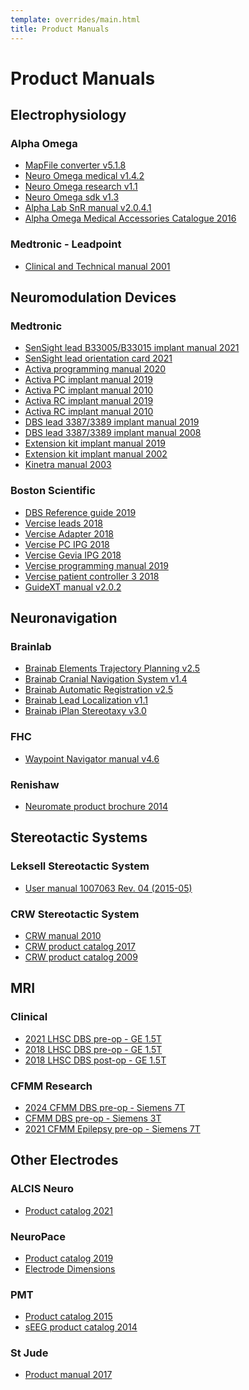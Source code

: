 ```yaml
---
template: overrides/main.html
title: Product Manuals
---
```


# Product Manuals

## Electrophysiology

### Alpha Omega

* <a href="static/alphaomega_mapfile_converter_manual_V5.1.8.pdf" target="_blank">MapFile converter v5.1.8</a>
* <a href="static/alphaomega_neuroomega_medical_manual_v1.4.2.pdf" target="_blank">Neuro Omega medical v1.4.2</a>
* <a href="static/alphaomega_neuroomega_research_manual_v1.1.4.2.pdf" target="_blank">Neuro Omega research v1.1</a>
* <a href="static/alphaomega_neuroomega_sdk_manual_v1.3.pdf" target="_blank">Neuro Omega sdk v1.3</a>
* <a href="static/alphaomega_alphalab_snr_manual_V2.0.4.1.pdf" target="_blank">Alpha Lab SnR manual v2.0.4.1</a>
* <a href="static/alphaomega_medical_accessories_catalog_2016.pdf" target="_blank">Alpha Omega Medical Accessories Catalogue 2016</a>

### Medtronic - Leadpoint

* <a href="static/medtronic_leadpoint_manual_2001.pdf" target="_blank">Clinical and Technical manual 2001</a>


## Neuromodulation Devices

### Medtronic

* <a href="static/medtronic_sensight_B33005_B33015_manual_2021.pdf" target="_blank">SenSight lead B33005/B33015 implant manual 2021</a>
* <a href="static/medtronic_sensight_orientation_card_2021.pdf" target="_blank">SenSight lead orientation card 2021</a>
* <a href="static/medtronic_activa_programming_manual_2020.pdf" target="_blank">Activa programming manual 2020</a>
* <a href="static/medtronic_activa_pc_implant_manual_2019.pdf" target="_blank">Activa PC implant manual 2019</a>
* <a href="static/medtronic_activa_pc_implant_manual_2010.pdf" target="_blank">Activa PC implant manual 2010</a>
* <a href="static/medtronic_activa_rc_implant_manual_2019.pdf" target="_blank">Activa RC implant manual 2019</a>
* <a href="static/medtronic_activa_rc_implant_manual_2010.pdf" target="_blank">Activa RC implant manual 2010</a>
* <a href="static/medtronic_lead_3387_3389_implant_manual_2019.pdf" target="_blank">DBS lead 3387/3389 implant manual 2019</a>
* <a href="static/medtronic_lead_3387_3389_implant_manual_2008.pdf" target="_blank">DBS lead 3387/3389 implant manual 2008</a>
* <a href="static/medtronic_extension_kit_implant_manual_2019.pdf" target="_blank">Extension kit implant manual 2019</a>
* <a href="static/medtronic_extension_kit_implant_manual_2002.pdf" target="_blank">Extension kit implant manual 2002</a>
* <a href="static/medtronic_kinetra_manual_2003.pdf" target="_blank">Kinetra manual 2003</a>

### Boston Scientific

* <a href="static/boston_scientific_dbs_reference_guide_2019.pdf" target="_blank">DBS Reference guide 2019</a>
* <a href="static/boston_scientific_vercise_leads_2018.pdf" target="_blank">Vercise leads 2018</a>
* <a href="static/boston_scientific_vercise_adapter_2018.pdf" target="_blank">Vercise Adapter 2018</a>
* <a href="static/boston_scientific_vercise_pc_ipg_2018.pdf" target="_blank">Vercise PC IPG 2018</a>
* <a href="static/boston_scientific_vercise_gevia_ipg_2018.pdf" target="_blank">Vercise Gevia IPG 2018</a>
* <a href="static/boston_scientific_vercise_programming_manual_2019.pdf" target="_blank">Vercise programming manual 2019</a>
* <a href="static/boston_scientific_vercise_patient_controller_3_manual_2018.pdf" target="_blank">Vercise patient controller 3 2018</a>
* <a href="static/boston_scientific_guidext_manual_v2.0.2.pdf" target="_blank">GuideXT manual v2.0.2</a>


## Neuronavigation

### Brainlab

* <a href="static/brainab_elements_trajectory_planning_v2.5.pdf" target="_blank">Brainab Elements Trajectory Planning v2.5</a>
* <a href="static/brainab_cranial_navigation_system_v1.4.pdf" target="_blank">Brainab Cranial Navigation System v1.4</a>
* <a href="static/brainlab_automatic_registration_v2.5.pdf" target="_blank">Brainab Automatic Registration v2.5</a>
* <a href="static/brainlab_lead_localization_v1.1.pdf" target="_blank">Brainab Lead Localization v1.1</a>
* <a href="static/brainlab_iplan_stereotaxy_v3.0.pdf" target="_blank">Brainab iPlan Stereotaxy v3.0</a>

### FHC

* <a href="static/fhc_waypoint_navigator_manual_v4.6.pdf" target="_blank">Waypoint Navigator manual v4.6</a>

### Renishaw

* <a href="static/renishaw_neuromate_brochure_2014.pdf" target="_blank">Neuromate product brochure 2014</a>


## Stereotactic Systems

### Leksell Stereotactic System

* <a href="static/elekta_leksell_manual_v1007063.4_2015.pdf" target="_blank">User manual 1007063 Rev. 04 (2015-05)</a>

### CRW Stereotactic System

* <a href="static/integra_crw_manual_2010.pdf" target="_blank">CRW manual 2010</a>
* <a href="static/integra_crw_product_catalog_2017.pdf" target="_blank">CRW product catalog 2017</a>
* <a href="static/integra_crw_product_catalog_2009.pdf" target="_blank">CRW product catalog 2009</a>


## MRI

### Clinical
* <a href="static/lhsc_dbs_mri_protocol_pre_2021.pdf" target="_blank">2021 LHSC DBS pre-op - GE 1.5T</a>
* <a href="static/lhsc_dbs_mri_protocol_pre_2018.pdf" target="_blank">2018 LHSC DBS pre-op - GE 1.5T</a>
* <a href="static/lhsc_dbs_mri_protocol_post.pdf" target="_blank">2018 LHSC DBS post-op - GE 1.5T</a>

### CFMM Research
* <a href="static/cfmm_preop_DBS_7tsiemens_2024.pdf" target="_blank">2024 CFMM DBS pre-op - Siemens 7T</a>
* <a href="static/cfmm_dbs_3Tmri_protocol_pre_2023.pdf" target="_blank">CFMM DBS pre-op - Siemens 3T</a>
* <a href="static/cfmm_tle_7tsiemens_2021.pdf" target="_blank">2021 CFMM Epilepsy pre-op - Siemens 7T</a>

## Other Electrodes

### ALCIS Neuro

* <a href="static/alcis_neuro_product_catalog_2021.pdf" target="_blank">Product catalog 2021</a>

### NeuroPace

* <a href="static/neuropace_rns_manual_2019.pdf" target="_blank">Product catalog 2019</a>
* <a href="https://neuropace.showpad.com/share/fDBvwz7iPhzcSfgEv1qFX/0" target="_blank">Electrode Dimensions</a>

### PMT

* <a href="static/pmt_product_catalog_2015.pdf" target="_blank">Product catalog 2015</a>
* <a href="static/pmt_seeg_catalog_2014.pdf" target="_blank">sEEG product catalog 2014</a>

### St Jude

* <a href="static/stjude_lead_manual_2017.pdf" target="_blank">Product manual 2017</a>

<br>
<br>
<br>